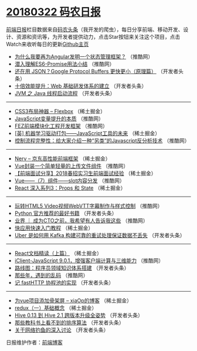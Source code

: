 # [20180322 码农日报](https://toutiao.qdkfweb.cn/date/2018/03/22)

[前端日报](https://qdkfweb.cn/c/news)栏目数据来自[码农头条](https://toutiao.qdkfweb.cn/)（我开发的爬虫），每日分享前端、移动开发、设计、资源和资讯等，为开发者提供动力，点击Star按钮来关注这个项目，点击Watch来收听每日的更新[Github主页](https://github.com/kujian/frontendDaily)
* [为什么我要再为Angular发明一个状态管理框架？](https://toutiao.qdkfweb.cn/68022.html) （推酷网）
* [潜入理解ES6-Promise用法小结](https://toutiao.qdkfweb.cn/68018.html) （推酷网）
* [还在用 JSON？Google Protocol Buffers 更快更小（原理篇）](https://toutiao.qdkfweb.cn/67961.html) （开发者头条）
* [十倍效能提升：Web 基础研发体系的建立](https://toutiao.qdkfweb.cn/67966.html) （开发者头条）
* [JVM 之 Java 线程启动流程](https://toutiao.qdkfweb.cn/67971.html) （开发者头条）

***
* [CSS3布局神器 &#8211; Flexbox](https://toutiao.qdkfweb.cn/67953.html) （稀土掘金）
* [JavaScript变量提升的本质](https://toutiao.qdkfweb.cn/68010.html) （推酷网）
* [FEZ前端模块化工程开发框架](https://toutiao.qdkfweb.cn/68020.html) （推酷网）
* [[英] 机器学习驱动打包——JavaScript工具的未来](https://toutiao.qdkfweb.cn/67950.html) （稀土掘金）
* [控制流程完整性：给大家介绍一种“另类”的Javascript反分析技术](https://toutiao.qdkfweb.cn/68012.html) （推酷网）

***
* [Nerv &#8211; 京东高性能前端框架](https://toutiao.qdkfweb.cn/68063.html) （稀土掘金）
* [Vue封装一个简单轻量的上传文件组件](https://toutiao.qdkfweb.cn/68015.html) （推酷网）
* [【前端面试分享】2018春招实习生前端面试经验](https://toutiao.qdkfweb.cn/67941.html) （稀土掘金）
* [Vue——（7）组件——slot内容分发](https://toutiao.qdkfweb.cn/68016.html) （推酷网）
* [React 深入系列3：Props 和 State](https://toutiao.qdkfweb.cn/67943.html) （稀土掘金）

***
* [玩转HTML5 Video视频WebVTT字幕制作与样式控制](https://toutiao.qdkfweb.cn/68008.html) （推酷网）
* [Python 官方推荐的最好书籍](https://toutiao.qdkfweb.cn/67959.html) （开发者头条）
* [业界 ｜ 成为CTO之前，我希望有人告诉我这些](https://toutiao.qdkfweb.cn/68021.html) （推酷网）
* [快应用快速入门教程](https://toutiao.qdkfweb.cn/67937.html) （稀土掘金）
* [Uber 是如何用 Kafka 构建可靠的重试处理保证数据不丢失](https://toutiao.qdkfweb.cn/67970.html) （开发者头条）

***
* [React文档精读（上篇）](https://toutiao.qdkfweb.cn/67946.html) （稀土掘金）
* [iClient-JavaScript 9.0.1，增强客户端计算与三维能力](https://toutiao.qdkfweb.cn/68013.html) （推酷网）
* [路线图：程序员领域知识体系搭建](https://toutiao.qdkfweb.cn/67962.html) （开发者头条）
* [那些年，遇到的乱码](https://toutiao.qdkfweb.cn/68024.html) （推酷网）
* [记 fastHTTP 协程池的实现](https://toutiao.qdkfweb.cn/67973.html) （开发者头条）

***
* [为vue项目添加骨架屏 &#8211; xiaOp的博客](https://toutiao.qdkfweb.cn/68062.html) （稀土掘金）
* [redux（一）基础概念](https://toutiao.qdkfweb.cn/67940.html) （稀土掘金）
* [​Hive 0.13 到 Hive 2.1 跨版本升级全姿势](https://toutiao.qdkfweb.cn/67974.html) （开发者头条）
* [那些教科书上看不到的排序算法](https://toutiao.qdkfweb.cn/67964.html) （开发者头条）
* [关于网络钓鱼的深入讨论](https://toutiao.qdkfweb.cn/67975.html) （开发者头条）

日报维护作者：[前端博客](https://qdkfweb.cn/) 